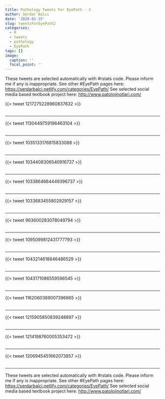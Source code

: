 ```yaml
---
title: Pathology Tweets For EyePath - 2
author: Serdar Balci
date: '2020-01-15'
slug: tweetsForEyePath2
categories:
  - R
  - tweets
  - pathology
  - EyePath
tags: []
image:
  caption: ''
  focal_point: ''
---
```



These tweets are selected automatically with #rstats code. Please inform me if any is inappropriate.
See other #EyePath pages here: https://serdarbalci.netlify.com/categories/EyePath/ 
See selected social media based textbook project here: http://www.patolojinotlari.com/

{{< tweet 1217275228960837632 >}}
<br>
<br>
<hr>
{{< tweet 1130449759196463104 >}}
<br>
<br>
<hr>
{{< tweet 1035133176815833088 >}}
<br>
<br>
<hr>
{{< tweet 1034408306540916737 >}}
<br>
<br>
<hr>
{{< tweet 1033864664449396737 >}}
<br>
<br>
<hr>
{{< tweet 1033683455802929157 >}}
<br>
<br>
<hr>
{{< tweet 963600283078049794 >}}
<br>
<br>
<hr>
{{< tweet 1095099812431777793 >}}
<br>
<br>
<hr>
{{< tweet 1043214618846486529 >}}
<br>
<br>
<hr>
{{< tweet 1043171086559596545 >}}
<br>
<br>
<hr>
{{< tweet 1162060389007396865 >}}
<br>
<br>
<hr>
{{< tweet 1215905850839248897 >}}
<br>
<br>
<hr>
{{< tweet 1214198760005353472 >}}
<br>
<br>
<hr>
{{< tweet 1206945451662073857 >}}
<br>
<br>
<hr>


These tweets are selected automatically with #rstats code. Please inform me if any is inappropriate.
See other #EyePath pages here: https://serdarbalci.netlify.com/categories/EyePath/ 
See selected social media based textbook project here: http://www.patolojinotlari.com/
